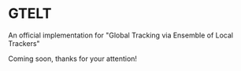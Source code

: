 # GTELT
An official implementation for "Global Tracking via Ensemble of Local Trackers"

Coming soon, thanks for your attention!
